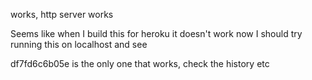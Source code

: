 works, http server works



Seems like when I build this for heroku it doesn't work
now I should try running this on localhost and see


df7fd6c6b05e is the only one that works, check the history etc

